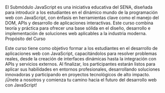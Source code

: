 El Submódulo JavaScript es una iniciativa educativa del SENA, diseñada para introducir a los estudiantes en el dinámico mundo de la programación web con JavaScript, con énfasis en herramientas clave como el manejo del DOM, APIs y desarrollo de aplicaciones interactivas. Este curso combina teoría y práctica para ofrecer una base sólida en el diseño, desarrollo e implementación de soluciones web aplicables a la industria moderna.
Propósito del Curso

Este curso tiene como objetivo formar a los estudiantes en el desarrollo de aplicaciones web con JavaScript, capacitándolos para resolver problemas reales, desde la creación de interfaces dinámicas hasta la integración con APIs y servicios externos. Al finalizar, los participantes estarán listos para aplicar sus habilidades en entornos profesionales, desarrollando soluciones innovadoras y participando en proyectos tecnológicos de alto impacto.
¡Únete a nosotros y comienza tu camino hacia el futuro del desarrollo web con JavaScript!
